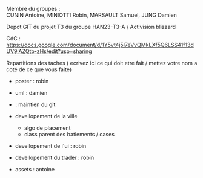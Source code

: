 Membre du groupes : <br>
CUNIN Antoine, 
MINIOTTI Robin, 
MARSAULT Samuel, 
JUNG Damien

Depot GIT du projet T3 du groupe HAN23-T3-A / Activision blizzard <br>

CdC : https://docs.google.com/document/d/1Y5vt4j5I7eVvQMkLXf5Q6LSS41f13dUV9iAZQtb-zHs/edit?usp=sharing

Repartitions des taches ( ecrivez ici ce qui doit etre fait / mettez votre nom a coté de ce que vous faite)

- poster : robin
- uml : damien
- : maintien du git 

- devellopement de la ville
    - algo de placement
    - class parent des batiements / cases

- devellopement de l'ui : robin
- devellopement du trader : robin
- assets : antoine

